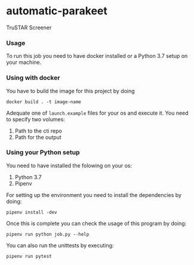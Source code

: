 # automatic-parakeet
TruSTAR Screener

### Usage

To run this job you need to have docker installed or a Python 3.7 setup on your machine.

### Using with docker

You have to build the image for this project by doing

`docker build . -t image-name`

Adequate one of `launch.example` files for your os and execute it. You need to specify two volumes:

1. Path to the cti repo
1. Path for the output

### Using your Python setup

You need to have installed the folowing on your os:

1. Python 3.7
1. Pipenv

For setting up the environment you need to install the dependencies by doing:

`pipenv install -dev`

Once this is complete you can check the usage of this program by doing:

`pipenv run python job.py --help`

You can also run the unittests by executing:

`pipenv run pytest`
